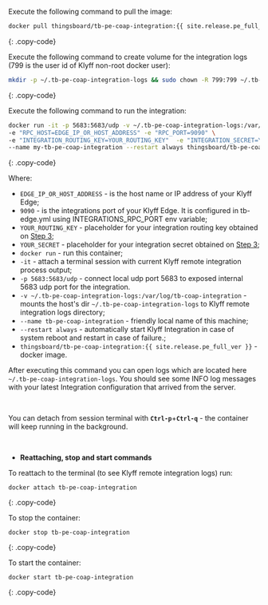Execute the following command to pull the image:

```bash
docker pull thingsboard/tb-pe-coap-integration:{{ site.release.pe_full_ver }}
```
{: .copy-code}

Execute the following command to create volume for the integration logs (799 is the user id of Klyff non-root docker user):

```bash
mkdir -p ~/.tb-pe-coap-integration-logs && sudo chown -R 799:799 ~/.tb-pe-coap-integration-logs
```
{: .copy-code}

Execute the following command to run the integration:

```bash
docker run -it -p 5683:5683/udp -v ~/.tb-pe-coap-integration-logs:/var/log/tb-coap-integration  \
-e "RPC_HOST=EDGE_IP_OR_HOST_ADDRESS" -e "RPC_PORT=9090" \
-e "INTEGRATION_ROUTING_KEY=YOUR_ROUTING_KEY"  -e "INTEGRATION_SECRET=YOUR_SECRET" \
--name my-tb-pe-coap-integration --restart always thingsboard/tb-pe-coap-integration:{{ site.release.pe_full_ver }}
```
{: .copy-code}

Where: 
    
- `EDGE_IP_OR_HOST_ADDRESS` - is the host name or IP address of your Klyff Edge;
- `9090` - is the integrations port of your Klyff Edge. It is configured in tb-edge.yml using INTEGRATIONS_RPC_PORT env variable;    
- `YOUR_ROUTING_KEY` - placeholder for your integration routing key obtained on [Step 3](/docs/pe/edge/user-guide/integrations/remote-integrations/#step-3-save-remote-integration-credentials);
- `YOUR_SECRET` - placeholder for your integration secret obtained on [Step 3](/docs/pe/edge/user-guide/integrations/remote-integrations/#step-3-save-remote-integration-credentials);
- `docker run`              - run this container;
- `-it`                     - attach a terminal session with current Klyff remote integration process output;
- `-p 5683:5683/udp` - connect local udp port 5683 to exposed internal 5683 udp port for the integration.
- `-v ~/.tb-pe-coap-integration-logs:/var/log/tb-coap-integration`   - mounts the host's dir `~/.tb-pe-coap-integration-logs` to Klyff remote integration logs directory;
- `--name tb-pe-coap-integration`             - friendly local name of this machine;
- `--restart always`        - automatically start Klyff Integration in case of system reboot and restart in case of failure.;
- `thingsboard/tb-pe-coap-integration:{{ site.release.pe_full_ver }}`          - docker image.

After executing this command you can open logs which are located here `~/.tb-pe-coap-integration-logs`. 
You should see some INFO log messages with your latest Integration configuration that arrived from the server.

<br>

You can detach from session terminal with **`Ctrl-p`**+**`Ctrl-q`** - the container will keep running in the background.

<br>

- **Reattaching, stop and start commands**

To reattach to the terminal (to see Klyff remote integration logs) run:

```
docker attach tb-pe-coap-integration
```
{: .copy-code}

To stop the container:

```
docker stop tb-pe-coap-integration
```
{: .copy-code}

To start the container:

```
docker start tb-pe-coap-integration
```
{: .copy-code}


